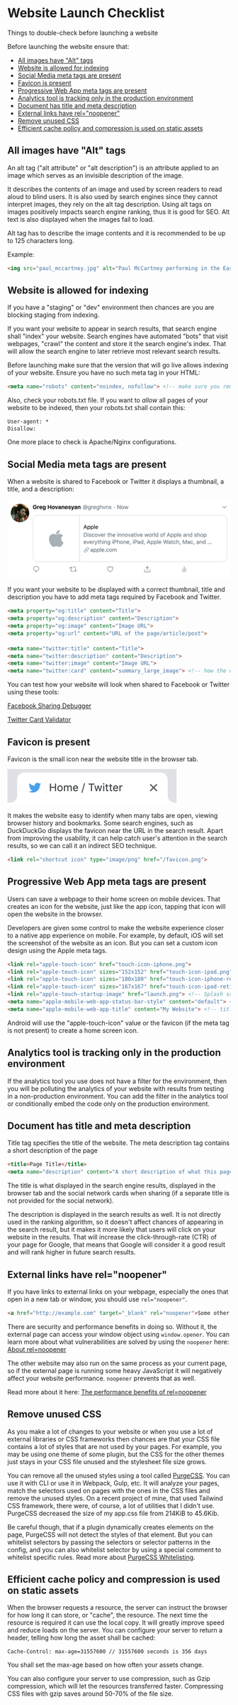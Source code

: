 # Website Launch Checklist
Things to double-check before launching a website

Before launching the website ensure that:

- [All images have "Alt" tags](#all-images-have-alt-tags)
- [Website is allowed for indexing](#website-is-allowed-for-indexing)
- [Social Media meta tags are present](#social-media-meta-tags-are-present)
- [Favicon is present](#favicon-is-present)
- [Progressive Web App meta tags are present](#progressive-web-app-meta-tags-are-present)
- [Analytics tool is tracking only in the production environment](#analytics-tool-is-tracking-only-in-the-production-environment)
- [Document has title and meta description](#document-has-title-and-meta-description)
- [External links have rel="noopener"](#external-links-have-relnoopener)
- [Remove unused CSS](#remove-unused-css)
- [Efficient cache policy and compression is used on static assets](#efficient-cache-policy-and-compression-is-used-on-static-assets)

## All images have "Alt" tags
An alt tag ("alt attribute" or "alt description") is an attribute applied to an image which serves as an invisible description of the image. 

It describes the contents of an image and used by screen readers to read aloud to blind users.
It is also used by search engines since they cannot interpret images, they rely on the alt tag description. Using alt tags on images positively impacts search engine ranking, thus it is good for SEO.
Alt text is also displayed when the images fail to load.

Alt tag has to describe the image contents and it is recommended to be up to 125 characters long.

Example:
```html
<img src="paul_mccartney.jpg" alt="Paul McCartney performing in the East Room of the White House">
```

## Website is allowed for indexing

If you have a "staging" or "dev" environment then chances are you are blocking staging from indexing. 

If you want your website to appear in search results, that search engine shall "index" your website. Search engines have automated "bots" that visit webpages, "crawl" the content and store it the search engine's index. That will allow the search engine to later retrieve most relevant search results.

Before launching make sure that the version that will go live allows indexing of your website. Ensure you have no such meta tag in your HTML:

```html
<meta name="robots" content="noindex, nofollow"> <!-- make sure you remove this if you want your website to be indexed by search engines
```

Also, check your robots.txt file. If you want to *allow* all pages of your website to be indexed, then your robots.txt shall contain this:

```
User-agent: *
Disallow:
```

One more place to check is Apache/Nginx configurations.

## Social Media meta tags are present

When a website is shared to Facebook or Twitter it displays a thumbnail, a title, and a description:

![Twitter Meta Tag](./images/twitter-meta-tags.png)

If you want your website to be displayed with a correct thumbnail, title and description you have to add meta tags required by Facebook and Twitter.

```html
<meta property="og:title" content="Title">
<meta property="og:description" content="Description">
<meta property="og:image" content="Image URL">
<meta property="og:url" content="URL of the page/article/post">

<meta name="twitter:title" content="Title">
<meta name="twitter:description" content="Description">
<meta name="twitter:image" content="Image URL">
<meta name="twitter:card" content="summary_large_image"> <!-- how the card is displayed -->
```

You can test how your website will look when shared to Facebook or Twitter using these tools:

[Facebook Sharing Debugger](https://developers.facebook.com/tools/debug/sharing/)

[Twitter Card Validator](https://cards-dev.twitter.com/validator)

## Favicon is present

Favicon is the small icon near the website title in the browser tab.

![Favicon Example](./images/twitter-favicon.png)

It makes the website easy to identify when many tabs are open, viewing browser history and bookmarks. Some search engines, such as DuckDuckGo displays the favicon near the URL in the search result. Apart from improving the usability, it can help catch user's attention in the search results, so we can call it an indirect SEO technique.

```html
<link rel="shortcut icon" type="image/png" href="/favicon.png">
```

## Progressive Web App meta tags are present

Users can save a webpage to their home screen on mobile devices. That creates an icon for the website, just like the app icon, tapping that icon will open the website in the browser.

Developers are given some control to make the website experience closer to a native app experience on mobile. For example, by default, iOS will set the screenshot of the website as an icon. But you can set a custom icon design using the Apple meta tags.

```html
<link rel="apple-touch-icon" href="touch-icon-iphone.png">
<link rel="apple-touch-icon" sizes="152x152" href="touch-icon-ipad.png">
<link rel="apple-touch-icon" sizes="180x180" href="touch-icon-iphone-retina.png">
<link rel="apple-touch-icon" sizes="167x167" href="touch-icon-ipad-retina.png">
<link rel="apple-touch-startup-image" href="launch.png"> <!-- Splash screen image (image that is displayed when the website is buing opened) -->
<meta name="apple-mobile-web-app-status-bar-style" content="default"> <!-- Status bar style -->
<meta name="apple-mobile-web-app-title" content="My Website"> <!-- title of the website --> 
```

Android will use the "apple-touch-icon" value or the favicon (if the meta tag is not present) to create a home screen icon.

## Analytics tool is tracking only in the production environment

If the analytics tool you use does not have a filter for the environment, then you will be polluting the analytics of your website with results from testing in a non-production environment. You can add the filter in the analytics tool or conditionally embed the code only on the production environment.

## Document has title and meta description

Title tag specifies the title of the website. The meta description tag contains a short description of the page

```html
<title>Page Title</title>
<meta name="description" content="A short description of what this page is about">
```

The title is what displayed in the search engine results, displayed in the browser tab and the social network cards when sharing (if a separate title is not provided for the social network). 

The description is displayed in the search results as well. It is not directly used in the ranking algorithm, so it doesn't affect chances of appearing in the search result, but it makes it more likely that users will click on your website in the results. That will increase the click-through-rate (CTR) of your page for Google, that means that Google will consider it a good result and will rank higher in future search results.

## External links have rel="noopener"

If you have links to external links on your webpage, especially the ones that open in a new tab or window, you should use `rel="noopener"`.

```html
<a href="http://example.com" target="_blank" rel="noopener">Some other site</a>
```

There are security and performance benefits in doing so. Without it, the external page can access your window object using `window.opener`. You can learn more about what vulnerabilities are solved by using the `noopener` here: [About rel=noopener](https://mathiasbynens.github.io/rel-noopener/)

The other website may also run on the same process as your current page, so if the external page is running some heavy JavaScript it will negatively affect your website performance. `noopener` prevents that as well. 

Read more about it here: [The performance benefits of rel=noopener](https://jakearchibald.com/2016/performance-benefits-of-rel-noopener/)

## Remove unused CSS

As you make a lot of changes to your website or when you use a lot of external libraries or CSS frameworks then chances are that your CSS file contains a lot of styles that are not used by your pages. For example, you may be using one theme of some plugin, but the CSS for the other themes just stays in your CSS file unused and the stylesheet file size grows.

You can remove all the unused styles using a tool called [PurgeCSS](https://github.com/FullHuman/purgecss). You can use it with CLI or use it in Webpack, Gulp, etc. It will analyze your pages, match the selectors used on pages with the ones in the CSS files and remove the unused styles. On a recent project of mine, that used Tailwind CSS framework, there were, of course, a lot of utilities that I didn't use. PurgeCSS decreased the size of my app.css file from 214KiB to 45.6Kib.

Be careful though, that if a plugin dynamically creates elements on the page, PurgeCSS will not detect the styles of that element. But you can whitelist selectors by passing the selectors or selector patterns in the config, and you can also whitelist selector by using a special comment to whitelist specific rules. Read more about [PurgeCSS Whitelisting](https://www.purgecss.com/whitelisting).

## Efficient cache policy and compression is used on static assets

When the browser requests a resource, the server can instruct the browser for how long it can store, or "cache", the resource. The next time the resource is required it can use the local copy. It will greatly improve speed and reduce loads on the server. You can configure your server to return a header, telling how long the asset shall be cached:

```
Cache-Control: max-age=31557600 // 31557600 seconds is 356 days
```

You shall set the max-age based on how often your assets change.

You can also configure your server to use compression, such as Gzip compression, which will let the resources transferred faster. Compressing CSS files with gzip saves around 50-70% of the file size. 
